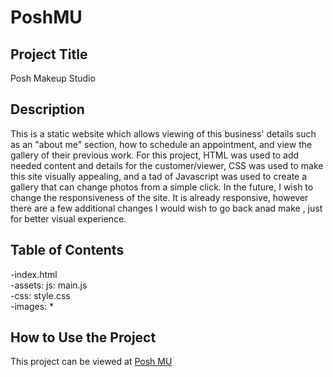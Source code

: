 # PoshMU

<h2>Project Title</h2>
Posh Makeup Studio

<h2>Description</h2>
This is a static website which allows viewing of this business' details such as an "about me" section, how to schedule an appointment, and view the gallery of their previous work. For this project, HTML was used to add needed content and details for the customer/viewer, CSS was used to make this site visually appealing, and a tad of Javascript was used to create a gallery that can change photos from a simple click. In the future, I wish to change the responsiveness of the site. It is already responsive, however there are a few additional changes I would wish to go back anad make , just for better visual experience. 

<h2>Table of Contents</h2>
-index.html<br>
-assets: js: main.js<br>
-css: style.css<br>
-images: *<br>
<!-- How to install and run the program -->

<h2>How to Use the Project</h2>
This project can be viewed at <a href="https://poshmu.netlify.app">Posh MU</a>

<!--include a credit
add a license-->
